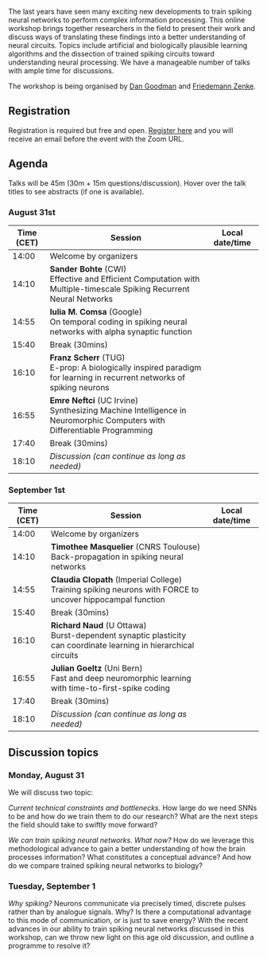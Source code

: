 The last years have seen many exciting new developments to train spiking neural networks to perform complex information processing. This online workshop brings together researchers in the field to present their work and discuss ways of translating these findings into a better understanding of neural circuits. Topics include artificial and biologically plausible learning algorithms and the dissection of trained spiking circuits toward understanding neural processing. We have a manageable number of talks with ample time for discussions.

The workshop is being organised by [Dan Goodman](https://neural-reckoning.org) and [Friedemann Zenke](https://fzenke.net/).

## Registration

Registration is required but free and open. [Register here](https://www.eventbrite.co.uk/e/spiking-neural-networks-as-universal-function-approximators-tickets-114419361390) and you will receive an email before the event with the Zoom URL.

## Agenda

Talks will be 45m (30m + 15m questions/discussion). Hover over the talk titles to see abstracts (if one is available).

### August 31st

<script language="javascript">
	function LT(d, t) {
		var date = new Date(d+' 2020 '+t+' UTC+2');
		document.write(date.toString());
	}
</script>

Time (CET) | Session | Local date/time
-----------|---------|----------------
14:00 | Welcome by organizers | <script language="javascript">LT('31 Aug', '14:00')</script>
14:10 | **Sander Bohte** (CWI)<br/><span title="The emergence of brain-inspired neuromorphic computing as a paradigm for edge AI is motivating the search for high-performance and efficient spiking neural networks to run on this hardware. However, compared to classical neural networks in deep learning, current spiking neural networks lack competitive performance in compelling areas. Here, for sequential and streaming tasks, we demonstrate how spiking recurrent neural networks (SRNN) using adaptive spiking neurons are able to achieve state-of-the-art performance compared to other spiking neural networks and almost reach or exceed the performance of classical recurrent neural networks (RNNs) while exhibiting sparse activity. From this, we calculate a 100x energy improvement for our SRNNs over classical RNNs on the harder tasks. We find in particular that adapting the timescales of spiking neurons is crucial for achieving such performance, and we demonstrate the performance for SRNNs for different spiking neuron models.">Effective and Efficient Computation with Multiple-timescale Spiking Recurrent Neural Networks</span> | <script language="javascript">LT('31 Aug', '14:10')</script>
14:55 | **Iulia M. Comsa** (Google)<br/><span title="The timing of individual neuronal spikes is essential for biological brains to make fast responses to sensory stimuli. However, conventional artificial neural networks lack the intrinsic temporal coding ability present in biological networks. We propose a spiking neural network model that encodes information in the relative timing of individual neuron spikes. In classification tasks, the output of the network is indicated by the first neuron to spike in the output layer. This temporal coding scheme allows the supervised training of the network with backpropagation, using locally exact derivatives of the postsynaptic spike times with respect to presynaptic spike times. The network operates using a biologically-plausible alpha synaptic transfer function. Additionally, we use trainable synchronisation pulses that provide bias, add flexibility during training and exploit the decay part of the alpha function. We show that such networks can be trained successfully on noisy Boolean logic tasks and on the MNIST dataset encoded in time. The results show that the spiking neural network outperforms comparable spiking models on MNIST and achieves similar quality to fully connected conventional networks with the same architecture. We also find that the spiking network spontaneously discovers two operating regimes, mirroring the accuracy-speed trade-off observed in human decision-making: a slow regime, where a decision is taken after all hidden neurons have spiked and the accuracy is very high, and a fast regime, where a decision is taken very fast but the accuracy is lower. These results demonstrate the computational power of spiking networks with biological characteristics that encode information in the timing of individual neurons. By studying temporal coding in spiking networks, we aim to create building blocks towards energy-efficient and more complex biologically-inspired neural architectures.">On temporal coding in spiking neural networks with alpha synaptic function</span> | <script language="javascript">LT('31 Aug', '14:55')</script>
15:40 | Break (30mins) | <script language="javascript">LT('31 Aug', '15:40')</script>
16:10 | **Franz Scherr** (TUG)<br/><span title="Transformative advances in deep learning, such as deep reinforcement learning, usually rely on gradient-based learning methods such as backpropagation through time (BPTT) as a core learning algorithm. However, BPTT is not argued to be biologically plausible, since it requires to a propagate gradients backwards in time and across neurons. Here, we propose e-prop, a novel gradient-based learning method with local and online weight update rules for recurrent neural networks, and in particular recurrent spiking neural networks (RSNNs). As a result, e-prop has the potential to provide a substantial fraction of the power of deep learning to RSNNs. In this presentation, we will motivate e-prop from the perspective of recent insights in neuroscience and show how these have to be combined to form an algorithm for online gradient descent. The mathematical results will be supported by empirical evidence in supervised and reinforcement learning tasks. We will also discuss how limitations that are inherited from gradient-based learning methods, such as sample-efficiency, can be addressed by considering an evolution-like optimization that enhances learning on particular task families. The emerging learning architecture can be used to learn tasks by a single demonstration, hence enabling one-shot learning.">E-prop: A biologically inspired paradigm for learning in recurrent networks of spiking neurons</span> | <script language="javascript">LT('31 Aug', '16:10')</script>
16:55 | **Emre Neftci** (UC Irvine)<br/><span title="The potential of machine learning and deep learning to advance artificial intelligence is driving a quest to build dedicated computers, such as neuromorphic hardware that emulate the biological processes of the brain. While the hardware technologies already exist, their application to real-world tasks is hindered by the lack of suitable programming methods. Advances at the interface of neural computation and machine learning showed that key aspects of deep learning models and tools can be transferred to biologically plausible neural circuits. Building on these advances, I will show that differentiable programming can address many challenges of programming spiking neural networks for solving real-world tasks, and help devise novel continual and local learning algorithms. In turn, these new algorithms pave the road towards systematically synthesizing machine intelligence in neuromorphic hardware without detailed knowledge of the hardware circuits.">Synthesizing Machine Intelligence in Neuromorphic Computers with Differentiable Programming</span> | <script language="javascript">LT('31 Aug', '16:55')</script>
17:40 | Break (30mins) | <script language="javascript">LT('31 Aug', '17:40')</script>
18:10 | *Discussion (can continue as long as needed)* | <script language="javascript">LT('31 Aug', '18:10')</script>

### September 1st

Time (CET) | Session | Local date/time
-----------|---------|----------------
14:00 | Welcome by organizers | <script language="javascript">LT('1 Sep', '14:00')</script>
14:10 | **Timothee Masquelier** (CNRS Toulouse)<br/><span title="Back-propagation is a powerful supervised learning algorithm in artificial neural networks, because it solves the credit assignment problem (essentially: what should the hidden layers do?). This algorithm has led to the deep learning revolution. But unfortunately, back-propagation cannot be used directly in spiking neural networks (SNN). Indeed, it requires differentiable activation functions, whereas spikes are all-or-none events which cause discontinuities. Here we present two strategies to overcome this problem. The first one is to use a so-called 'surrogate gradient', that is to approximate the derivative of the threshold function with the derivative of a sigmoid. We will present some applications of this method for time series processing (audio, internet traffic, EEG). The second one concerns a specific class of SNNs, which process static inputs using latency coding with at most one spike per neuron. Using approximations, we derived a latency-based back-propagation rule for this sort of networks, called S4NN, and applied it to image classification.">Back-propagation in spiking neural networks</span> | <script language="javascript">LT('1 Sep', '14:10')</script>
14:55 | **Claudia Clopath** (Imperial College)<br/>Training spiking neurons with FORCE to uncover hippocampal function | <script language="javascript">LT('1 Sep', '14:55')</script>
15:40 | Break (30mins) | <script language="javascript">LT('1 Sep', '15:40')</script>
16:10 | **Richard Naud** (U Ottawa)<br/><span title="Synaptic plasticity is believed to be a key physiological mechanism for learning. It is well-established that it depends on pre and postsynaptic activity. However, models that rely solely on pre and postsynaptic activity for synaptic changes have, to date, not been able to account for learning complex tasks that demand hierarchical networks. Here, we show that if synaptic plasticity is regulated by high-frequency bursts of spikes, then neurons higher in the hierarchy can coordinate the plasticity of lower-level connections. Using simulations and mathematical analyses, we demonstrate that, when paired with short-term synaptic dynamics, regenerative activity in the apical dendrites, and synaptic plasticity in feedback pathways, a burst-dependent learning rule can solve challenging tasks that require deep network architectures. Our results demonstrate that well-known properties of dendrites, synapses, and synaptic plasticity are sufficient to enable sophisticated learning in hierarchical circuits.">Burst-dependent synaptic plasticity can coordinate learning in hierarchical circuits</span> | <script language="javascript">LT('1 Sep', '16:10')</script>
16:55 | **Julian Goeltz** (Uni Bern)<br/><span title="Engineered pattern-recognition systems strive for short time-to-solution and low energy-to-solution characteristics. This represents one of the main driving forces behind the development of neuromorphic devices. For both them and their biological archetypes, this corresponds to using as few spikes as early as possible. The concept of few and early spikes is used as the founding principle in the time-to-first-spike coding scheme. Within this framework, we have developed a spike-timing-based learning algorithm, which we used to train neuronal networks on the mixed-signal neuromorphic platform BrainScaleS-2. We derive, from first principles, error-backpropagation-based learning in networks of leaky integrate-and-fire (LIF) neurons relying only on spike times, for specific configurations of neuronal and synaptic time constants. We explicitly examine applicability to neuromorphic substrates by studying the effects of reduced weight precision and range, as well as of parameter noise. We demonstrate the feasibility of our approach on continuous and discrete data spaces, both in software simulations and on BrainScaleS-2. This narrows the gap between previous models of first-spike-time learning and biological neuronal dynamics and paves the way for fast and energy-efficient neuromorphic applications.">Fast and deep neuromorphic learning with time-to-first-spike coding</span> | <script language="javascript">LT('1 Sep', '16:55')</script>
17:40 | Break (30mins) | <script language="javascript">LT('1 Sep', '17:40')</script>
18:10 | *Discussion (can continue as long as needed)* | <script language="javascript">LT('1 Sep', '18:10')</script>

## Discussion topics

### Monday, August 31

We will discuss two topic:

*Current technical constraints and bottlenecks.* How large do we need SNNs to be and how do we train them to do our research? What are the next steps the field should take to swiftly move forward?

*We can train spiking neural networks. What now?*
How do we leverage this methodological advance to gain a better understanding of how the brain processes information? What constitutes a conceptual advance? And how do we compare trained spiking neural networks to biology?

### Tuesday, September 1

*Why spiking?*
Neurons communicate via precisely timed, discrete pulses rather than by analogue signals. Why? Is there a computational advantage to this mode of communication, or is just to save energy? With the recent advances in our ability to train spiking neural networks discussed in this workshop, can we throw new light on this age old discussion, and outline a programme to resolve it?
